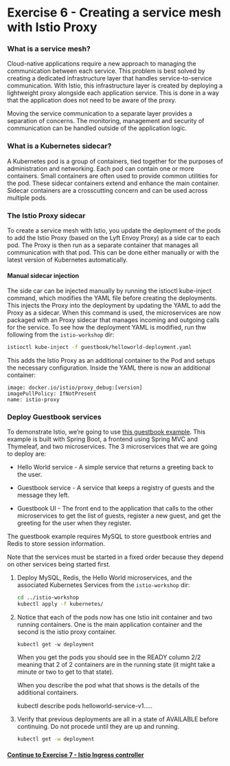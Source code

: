 # Exercise 6 - Creating a service mesh with Istio Proxy

### What is a service mesh?

Cloud-native applications require a new approach to managing the communication between each service. This problem is best solved by creating a dedicated infrastructure layer that handles service-to-service communication. With Istio, this infrastructure layer is created by deploying a lightweight proxy alongside each application service. This is done in a way that the application does not need to be aware of the proxy.

Moving the service communication to a separate layer provides a separation of concerns. The monitoring, management and security of communication can be handled outside of the application logic.

### What is a Kubernetes sidecar?

A Kubernetes pod is a group of containers, tied together for the purposes of administration and networking. Each pod can contain one or more containers.  Small containers are often used to provide common utilities for the pod. These sidecar containers extend and enhance the main container. Sidecar containers are a crosscutting concern and can be used across multiple pods.

### The Istio Proxy sidecar

To create a service mesh with Istio, you update the deployment of the pods to add the Istio Proxy (based on the Lyft Envoy Proxy) as a side car to each pod. The Proxy is then run as a separate container that manages all communication with that pod. This can be done either manually or with the latest version of Kubernetes automatically.

#### Manual sidecar injection

The side car can be injected manually by running the istioctl kube-inject command, which modifies the YAML file before creating the deployments. This injects the Proxy into the deployment by updating the YAML to add the Proxy as a sidecar. When this command is used, the microservices are now packaged with an Proxy sidecar that manages incoming and outgoing calls for the service. To see how the deployment YAML is modified, run thw following from the `istio-workshop` dir:

```sh
istioctl kube-inject -f guestbook/helloworld-deployment.yaml
```

This adds the Istio Proxy as an additional container to the Pod and setups the necessary configuration. Inside the YAML there is now an additional container:

```
image: docker.io/istio/proxy_debug:[version]
imagePullPolicy: IfNotPresent
name: istio-proxy
```

### Deploy Guestbook services

To demonstrate Istio, we’re going to use [this guestbook example](https://github.com/retroryan/spring-boot-docker). This example is built with Spring Boot, a frontend using Spring MVC and Thymeleaf, and two microservices. The 3 microservices that we are going to deploy are:

* Hello World service - A simple service that returns a greeting back to the user.

* Guestbook service - A service that keeps a registry of guests and the message they left.

* Guestbook UI - The front end to the application that calls to the other microservices to get the list of guests, register a new guest, and get the greeting for the user when they register.

The guestbook example requires MySQL to store guestbook entries and Redis to store session information.

Note that the services must be started in a fixed order because they depend on other services being started first.

1. Deploy MySQL, Redis, the Hello World microservices, and the associated Kubernetes Services from the `istio-workshop` dir:

    ```sh
    cd ../istio-workshop
    kubectl apply -f kubernetes/
    ```

2. Notice that each of the pods now has one Istio init container and two running containers. One is the main application container and the second is the istio proxy container.
    ```
    kubectl get -w deployment
    ```
    
   When you get the pods you should see in the READY column 2/2 meaning that 2 of 2 containers are in the running state (it    might take a minute or two to get to that state).

   When you describe the pod what that shows is the details of the additional containers.

    kubectl describe pods helloworld-service-v1.....
    
3. Verify that previous deployments are all in a state of AVAILABLE before continuing. Do not procede until they are up and running.

     ```sh
     kubectl get -w deployment
     ```
    
#### [Continue to Exercise 7 - Istio Ingress controller](../exercise-7/README.md)
